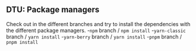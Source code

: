 ## DTU: Package managers

Check out in the different branches and try to install the dependencies with the different package managers.
-`npm` branch / `npm install`
-`yarn-classic` branch / `yarn install`
-`yarn-berry` branch / `yarn install`
-`pnpm` branch / `pnpm install`

